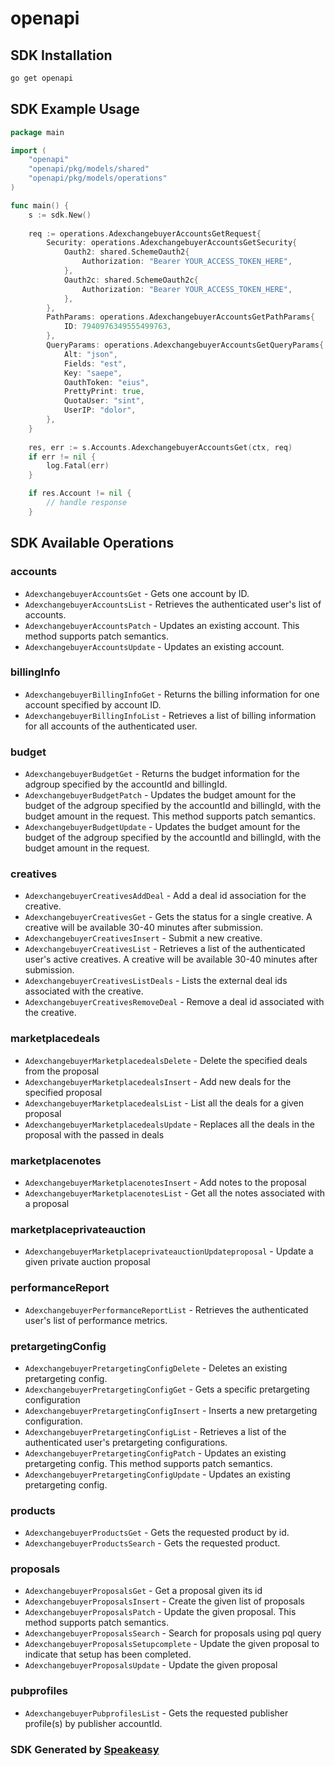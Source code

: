 # openapi

<!-- Start SDK Installation -->
## SDK Installation

```bash
go get openapi
```
<!-- End SDK Installation -->

## SDK Example Usage
<!-- Start SDK Example Usage -->
```go
package main

import (
    "openapi"
    "openapi/pkg/models/shared"
    "openapi/pkg/models/operations"
)

func main() {
    s := sdk.New()
    
    req := operations.AdexchangebuyerAccountsGetRequest{
        Security: operations.AdexchangebuyerAccountsGetSecurity{
            Oauth2: shared.SchemeOauth2{
                Authorization: "Bearer YOUR_ACCESS_TOKEN_HERE",
            },
            Oauth2c: shared.SchemeOauth2c{
                Authorization: "Bearer YOUR_ACCESS_TOKEN_HERE",
            },
        },
        PathParams: operations.AdexchangebuyerAccountsGetPathParams{
            ID: 7940976349555499763,
        },
        QueryParams: operations.AdexchangebuyerAccountsGetQueryParams{
            Alt: "json",
            Fields: "est",
            Key: "saepe",
            OauthToken: "eius",
            PrettyPrint: true,
            QuotaUser: "sint",
            UserIP: "dolor",
        },
    }
    
    res, err := s.Accounts.AdexchangebuyerAccountsGet(ctx, req)
    if err != nil {
        log.Fatal(err)
    }

    if res.Account != nil {
        // handle response
    }
```
<!-- End SDK Example Usage -->

<!-- Start SDK Available Operations -->
## SDK Available Operations

### accounts

* `AdexchangebuyerAccountsGet` - Gets one account by ID.
* `AdexchangebuyerAccountsList` - Retrieves the authenticated user's list of accounts.
* `AdexchangebuyerAccountsPatch` - Updates an existing account. This method supports patch semantics.
* `AdexchangebuyerAccountsUpdate` - Updates an existing account.

### billingInfo

* `AdexchangebuyerBillingInfoGet` - Returns the billing information for one account specified by account ID.
* `AdexchangebuyerBillingInfoList` - Retrieves a list of billing information for all accounts of the authenticated user.

### budget

* `AdexchangebuyerBudgetGet` - Returns the budget information for the adgroup specified by the accountId and billingId.
* `AdexchangebuyerBudgetPatch` - Updates the budget amount for the budget of the adgroup specified by the accountId and billingId, with the budget amount in the request. This method supports patch semantics.
* `AdexchangebuyerBudgetUpdate` - Updates the budget amount for the budget of the adgroup specified by the accountId and billingId, with the budget amount in the request.

### creatives

* `AdexchangebuyerCreativesAddDeal` - Add a deal id association for the creative.
* `AdexchangebuyerCreativesGet` - Gets the status for a single creative. A creative will be available 30-40 minutes after submission.
* `AdexchangebuyerCreativesInsert` - Submit a new creative.
* `AdexchangebuyerCreativesList` - Retrieves a list of the authenticated user's active creatives. A creative will be available 30-40 minutes after submission.
* `AdexchangebuyerCreativesListDeals` - Lists the external deal ids associated with the creative.
* `AdexchangebuyerCreativesRemoveDeal` - Remove a deal id associated with the creative.

### marketplacedeals

* `AdexchangebuyerMarketplacedealsDelete` - Delete the specified deals from the proposal
* `AdexchangebuyerMarketplacedealsInsert` - Add new deals for the specified proposal
* `AdexchangebuyerMarketplacedealsList` - List all the deals for a given proposal
* `AdexchangebuyerMarketplacedealsUpdate` - Replaces all the deals in the proposal with the passed in deals

### marketplacenotes

* `AdexchangebuyerMarketplacenotesInsert` - Add notes to the proposal
* `AdexchangebuyerMarketplacenotesList` - Get all the notes associated with a proposal

### marketplaceprivateauction

* `AdexchangebuyerMarketplaceprivateauctionUpdateproposal` - Update a given private auction proposal

### performanceReport

* `AdexchangebuyerPerformanceReportList` - Retrieves the authenticated user's list of performance metrics.

### pretargetingConfig

* `AdexchangebuyerPretargetingConfigDelete` - Deletes an existing pretargeting config.
* `AdexchangebuyerPretargetingConfigGet` - Gets a specific pretargeting configuration
* `AdexchangebuyerPretargetingConfigInsert` - Inserts a new pretargeting configuration.
* `AdexchangebuyerPretargetingConfigList` - Retrieves a list of the authenticated user's pretargeting configurations.
* `AdexchangebuyerPretargetingConfigPatch` - Updates an existing pretargeting config. This method supports patch semantics.
* `AdexchangebuyerPretargetingConfigUpdate` - Updates an existing pretargeting config.

### products

* `AdexchangebuyerProductsGet` - Gets the requested product by id.
* `AdexchangebuyerProductsSearch` - Gets the requested product.

### proposals

* `AdexchangebuyerProposalsGet` - Get a proposal given its id
* `AdexchangebuyerProposalsInsert` - Create the given list of proposals
* `AdexchangebuyerProposalsPatch` - Update the given proposal. This method supports patch semantics.
* `AdexchangebuyerProposalsSearch` - Search for proposals using pql query
* `AdexchangebuyerProposalsSetupcomplete` - Update the given proposal to indicate that setup has been completed.
* `AdexchangebuyerProposalsUpdate` - Update the given proposal

### pubprofiles

* `AdexchangebuyerPubprofilesList` - Gets the requested publisher profile(s) by publisher accountId.

<!-- End SDK Available Operations -->

### SDK Generated by [Speakeasy](https://docs.speakeasyapi.dev/docs/using-speakeasy/client-sdks)

